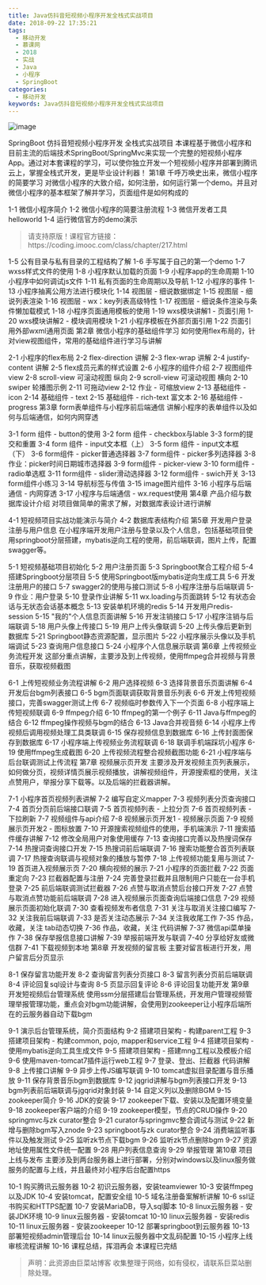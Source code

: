 ```yaml
---
title: Java仿抖音短视频小程序开发全栈式实战项目
date: 2018-09-22 17:35:21
tags:
  - 移动开发
  - 慕课网
  - 2018
  - 实战
  - Java
  - 小程序
  - SpringBoot
categories:
  - 移动开发
keywords: Java仿抖音短视频小程序开发全栈式实战项目
---
```

![image](https://szimg.mukewang.com/5afb8aa900014cc705400300-360-202.jpg)

SpringBoot 仿抖音短视频小程序开发 全栈式实战项目
本课程基于微信小程序和目前主流的后端技术SpringBoot/SpringMvc来实现一个完整的短视频小程序App。通过对本套课程的学习，可以使你独立开发一个短视频小程序并部署到腾讯云上，掌握全栈式开发，更是毕业设计利器！
第1章 千呼万唤史出来，微信小程序的简要学习
对微信小程序的大致介绍，如何注册，如何运行第一个demo。并且对微信小程序的基本框架了解并学习，页面组件是如何构成的

1-1 微信小程序简介
1-2 微信小程序的简要注册流程
1-3 微信开发者工具helloworld
1-4 运行微信官方的demo演示
<!-- more -->
<blockquote class="blockquote-center">
请支持原版！课程官方链接：https://coding.imooc.com/class/chapter/217.html</blockquote>
</blockquote>


1-5 公有目录与私有目录的工程结构了解
1-6 手写属于自己的第一个demo
1-7 wxss样式文件的使用
1-8 小程序默认加载的页面
1-9 小程序app的生命周期
1-10 小程序中如何调试js文件
1-11 私有页面的生命周期以及导航
1-12 小程序的事件
1-13 小程序抽离公用方法进行模块化
1-14 视图层 - 细说数据绑定
1-15 视图层 - 细说列表渲染
1-16 视图层 - wx：key列表高级特性
1-17 视图层 - 细说条件渲染与条件懒加载模式
1-18 小程序页面通用模板的使用
1-19 wxs模块讲解1 - 页面引用
1-20 wxs模块讲解2 - 模块调用模块
1-21 小程序模板在外部页面引用
1-22 页面引用外部wxml通用页面
第2章 微信小程序的基础组件学习
如何使用flex布局的，针对view视图组件，常用的基础组件进行学习与讲解

2-1 小程序的flex布局
2-2 flex-direction 讲解
2-3 flex-wrap 讲解
2-4 justify-content 讲解
2-5 flex成员元素的样式设置
2-6 小程序的组件介绍
2-7 视图组件 view
2-8 scroll-view 可滚动视图 纵向
2-9 scroll-view 可滚动视图 横向
2-10 swiper 轮播图示例
2-11 可拖动view
2-12 作业 - 可缩放view
2-13 基础组件 - icon
2-14 基础组件 - text
2-15 基础组件 - rich-text 富文本
2-16 基础组件 - progress
第3章 form表单组件与小程序前后端通信
讲解小程序的表单组件以及如何与后端通信，如何内网穿透

3-1 form 组件 - button的使用
3-2 form 组件 - checkbox与lable
3-3 form的提交和重置
3-4 form 组件 - input文本框（上）
3-5 form 组件 - input文本框（下）
3-6 form组件 - picker普通选择器
3-7 form组件 - picker多列选择器
3-8 作业：picker时间日期城市选择器
3-9 form组件 - picker-view
3-10 form组件 - radio单选框
3-11 form组件 - slider滑动选择器
3-12 form组件 - swich开关
3-13 form组件小练习
3-14 导航标签与传值
3-15 image图片组件
3-16 小程序与后端通信 - 内网穿透
3-17 小程序与后端通信 - wx.request使用
第4章 产品介绍与数据库设计介绍
对项目做简单的需求了解，对数据库表设计进行讲解

4-1 短视频项目实战功能演示与简介
4-2 数据库表结构介绍
第5章 开发用户登录注册与用户信息
在小程序端开发用户注册与登录以及个人信息，包括基础项目使用springboot分层搭建，mybatis逆向工程的使用，前后端联调，图片上传，配置swagger等。

5-1 短视频基础项目初始化
5-2 用户注册页面
5-3 Springboot聚合工程介绍
5-4 搭建Springboot分层项目
5-5 使用Springboot版mybatis逆向生成工具
5-6 开发注册用户的接口
5-7 swagger2的使用与接口测试
5-8 小程序注册与后端联调
5-9 作业：用户登录
5-10 登录作业讲解
5-11 wx.loading与页面跳转
5-12 有状态会话与无状态会话基本概念
5-13 安装单机环境的redis
5-14 开发用户redis-session
5-15 "我的"个人信息页面讲解
5-16 开发注销接口
5-17 小程序注销与后端联调
5-18 用户头像上传接口
5-19 用户上传头像联调
5-20 上传头像后更新到数据库
5-21 Springboot静态资源配置，显示图片
5-22 小程序展示头像以及手机端调试
5-23 查询用户信息接口
5-24 小程序个人信息展示联调
第6章 上传视频业务流程开发
这部分重点讲解，主要涉及到上传视频，使用ffmpeg合并视频与背景音乐，获取视频截图

6-1 上传短视频业务流程讲解
6-2 用户选择视频
6-3 选择背景音乐页面讲解
6-4 开发后台bgm列表接口
6-5 bgm页面联调获取背景音乐列表
6-6 开发上传短视频接口，完善swagger测试上传
6-7 视频临时参数传入下一个页面
6-8 小程序端上传短视频联调
6-9 ffmpeg介绍
6-10 ffmpeg的第一个例子
6-11 Java与ffmpeg的结合
6-12 ffmpeg操作视频与bgm的结合
6-13 Java合并视音频
6-14 小程序上传视频后调用视频处理工具类联调
6-15 保存视频信息到数据库
6-16 上传封面图保存到数据库
6-17 小程序端上传视频业务流程联调
6-18 联调手机端踩坑小程序
6-19 使用ffmpeg生成截图
6-20 上传视频流程整合视频截图功能
6-21 小程序端与后台联调测试上传流程
第7章 视频展示页开发
主要涉及开发视频主页列表展示，如何做分页，视频详情页展示视频播放，讲解视频组件，开源搜索框的使用，关注点赞用户，举报分享下载等。以及后端的拦截器讲解。

7-1 小程序首页视频列表讲解
7-2 编写自定义mapper
7-3 视频列表分页查询接口
7-4 首页分页前后端接口联调
7-5 首页视频列表 - 上拉分页
7-6 首页视频列表 - 下拉刷新
7-7 视频组件与api介绍
7-8 视频展示页开发1 - 视频展示页面
7-9 视频展示页开发2 - 图标放置
7-10 开源搜索视频组件的使用，手机端演示
7-11 搜索插件缓存讲解
7-12 修改全局用户对象使用缓存
7-13 查询接口完善以及热搜词保存
7-14 热搜词查询接口开发
7-15 热搜词前后端联调
7-16 搜索功能整合首页列表联调
7-17 热搜查询联调与视频对象的播放与暂停
7-18 上传视频功能复用与测试
7-19 首页进入视频展示页
7-20 横向视频的展示
7-21 小程序的页面拦截
7-22 页面重定向
7-23 拦截器配置与注册
7-24 完善登录拦截并且限制用户只能在一台手机登录
7-25 前后端联调测试拦截器
7-26 点赞与取消点赞后台接口开发
7-27 点赞与取消点赞功能前后端联调
7-28 进入视频展示页面查询后端接口信息
7-29 视频展示页面初始化联调
7-30 查看视频发布者信息
7-31 关注与取消关注接口编写
7-32 关注我前后端联调
7-33 是否关注动态展示
7-34 关注我收尾工作
7-35 作品，收藏，关注 tab动态切换
7-36 作品，收藏，关注 代码讲解
7-37 微信api菜单操作
7-38 保存举报信息接口讲解
7-39 举报前端开发与联调
7-40 分享给好友或微信群
7-41 下载视频到本地
第8章 开发视频的留言板
主要对留言板进行开发，用户留言后分页显示

8-1 保存留言功能开发
8-2 查询留言列表分页接口
8-3 留言列表分页前后端联调
8-4 评论回复sql设计与查询
8-5 页显示回复评论
8-6 评论回复功能开发
第9章 开发短视频后台管理系统
使用ssm分层搭建后台管理系统，开发用户管理视频管理举报管理功能，重点会对bgm功能讲解，会使用到zookeeper让小程序后端所在的云服务器自动下载bgm

9-1 演示后台管理系统，简介页面结构
9-2 搭建项目架构 - 构建parent工程
9-3 搭建项目架构 - 构建common, pojo, mapper和service工程
9-4 搭建项目架构 - 使用mybatis逆向工具生成文件
9-5 搭建项目架构 - 搭建mng工程以及模板介绍
9-6 使用maven-tomcat7插件运行web工程
9-7 登录、登出、拦截器 代码讲解
9-8 上传接口讲解
9-9 异步上传JS编写联调
9-10 tomcat虚拟目录配置与音乐播放
9-11 保存背景音乐bgm到数据库
9-12 jqgrid讲解与bgm列表接口开发
9-13 bgm列表前后端联调与jgqrid对象封装
9-14 自定义列以及删除BGM
9-15 zookeeper简介
9-16 JDK的安装
9-17 zookeeper下载、安装以及配置环境变量
9-18 zookeeper客户端的介绍
9-19 zookeeper模型，节点的CRUD操作
9-20 springmvc与zk curator整合
9-21 curator与springmvc整合调试与测试
9-22 新增与删除bgm写入znode
9-23 springboot与zk curator整合
9-24 消费端监听事件以及触发测试
9-25 监听zk节点下载bgm
9-26 监听zk节点删除bgm
9-27 资源地址使用属性文件统一配置
9-28 用户列表信息查询
9-29 举报管理
第10章 项目上线与发布
主要涉及到两台服务器上进行部署，分别对windows以及linux服务做服务的配置与上线，并且最终对小程序后台配置https

10-1 购买腾讯云服务器
10-2 初识云服务器，安装teamviewer
10-3 安装ffmpeg以及JDK
10-4 安装tomcat，配置安全组
10-5 域名注册备案解析讲解
10-6 ssl证书购买和HTTPS配置
10-7 安装MariaDB，导入sql脚本
10-8 linux云服务器 - 安装JDK环境
10-9 linux云服务器 - 安装tomcat
10-10 linux云服务器 - 安装redis
10-11 linux云服务器 - 安装zookeeper
10-12 部署springboot到云服务器
10-13 部署短视频admin管理后台
10-14 linux云服务器中文乱码配置
10-15 小程序上线审核流程讲解
10-16 课程总结，挥泪再会
本课程已完结


<blockquote class="blockquote-center">声明：此资源由巨菜站博客 收集整理于网络，如有侵权，请联系巨菜站删除处理。</blockquote>

<div id="jspay" sid="9nW1xSp1542" style="display:none">9nW1xSp1542</div>
<script type="text/javascript" src="https://www.fageka.com/j.js"></script>
<script type="text/javascript" src="https://www.fageka.com/f.js" charset="utf-8"></script>
